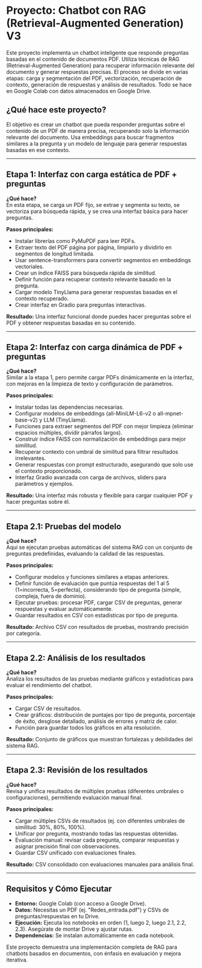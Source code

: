 # Proyecto: Chatbot con RAG (Retrieval-Augmented Generation) V3

Este proyecto implementa un chatbot inteligente que responde preguntas basadas en el contenido de documentos PDF. Utiliza técnicas de RAG (Retrieval-Augmented Generation) para recuperar información relevante del documento y generar respuestas precisas. El proceso se divide en varias etapas: carga y segmentación del PDF, vectorización, recuperación de contexto, generación de respuestas y análisis de resultados. Todo se hace en Google Colab con datos almacenados en Google Drive.

## ¿Qué hace este proyecto?
El objetivo es crear un chatbot que pueda responder preguntas sobre el contenido de un PDF de manera precisa, recuperando solo la información relevante del documento. Usa embeddings para buscar fragmentos similares a la pregunta y un modelo de lenguaje para generar respuestas basadas en ese contexto.

---

## Etapa 1: Interfaz con carga estática de PDF + preguntas
**¿Qué hace?**  
En esta etapa, se carga un PDF fijo, se extrae y segmenta su texto, se vectoriza para búsqueda rápida, y se crea una interfaz básica para hacer preguntas.

**Pasos principales:**
- Instalar librerías como PyMuPDF para leer PDFs.
- Extraer texto del PDF página por página, limpiarlo y dividirlo en segmentos de longitud limitada.
- Usar sentence-transformers para convertir segmentos en embeddings vectoriales.
- Crear un índice FAISS para búsqueda rápida de similitud.
- Definir función para recuperar contexto relevante basado en la pregunta.
- Cargar modelo TinyLlama para generar respuestas basadas en el contexto recuperado.
- Crear interfaz en Gradio para preguntas interactivas.

**Resultado:** Una interfaz funcional donde puedes hacer preguntas sobre el PDF y obtener respuestas basadas en su contenido.

---

## Etapa 2: Interfaz con carga dinámica de PDF + preguntas
**¿Qué hace?**  
Similar a la etapa 1, pero permite cargar PDFs dinámicamente en la interfaz, con mejoras en la limpieza de texto y configuración de parámetros.

**Pasos principales:**
- Instalar todas las dependencias necesarias.
- Configurar modelos de embeddings (all-MiniLM-L6-v2 o all-mpnet-base-v2) y LLM (TinyLlama).
- Funciones para extraer segmentos del PDF con mejor limpieza (eliminar espacios múltiples, dividir párrafos largos).
- Construir índice FAISS con normalización de embeddings para mejor similitud.
- Recuperar contexto con umbral de similitud para filtrar resultados irrelevantes.
- Generar respuestas con prompt estructurado, asegurando que solo use el contexto proporcionado.
- Interfaz Gradio avanzada con carga de archivos, sliders para parámetros y ejemplos.

**Resultado:** Una interfaz más robusta y flexible para cargar cualquier PDF y hacer preguntas sobre él.

---

## Etapa 2.1: Pruebas del modelo
**¿Qué hace?**  
Aquí se ejecutan pruebas automáticas del sistema RAG con un conjunto de preguntas predefinidas, evaluando la calidad de las respuestas.

**Pasos principales:**
- Configurar modelos y funciones similares a etapas anteriores.
- Definir función de evaluación que puntúa respuestas del 1 al 5 (1=incorrecta, 5=perfecta), considerando tipo de pregunta (simple, compleja, fuera de dominio).
- Ejecutar pruebas: procesar PDF, cargar CSV de preguntas, generar respuestas y evaluar automáticamente.
- Guardar resultados en CSV con estadísticas por tipo de pregunta.

**Resultado:** Archivo CSV con resultados de pruebas, mostrando precisión por categoría.

---

## Etapa 2.2: Análisis de los resultados
**¿Qué hace?**  
Analiza los resultados de las pruebas mediante gráficos y estadísticas para evaluar el rendimiento del chatbot.

**Pasos principales:**
- Cargar CSV de resultados.
- Crear gráficos: distribución de puntajes por tipo de pregunta, porcentaje de éxito, desglose detallado, análisis de errores y matriz de calor.
- Función para guardar todos los gráficos en alta resolución.

**Resultado:** Conjunto de gráficos que muestran fortalezas y debilidades del sistema RAG.

---

## Etapa 2.3: Revisión de los resultados
**¿Qué hace?**  
Revisa y unifica resultados de múltiples pruebas (diferentes umbrales o configuraciones), permitiendo evaluación manual final.

**Pasos principales:**
- Cargar múltiples CSVs de resultados (ej. con diferentes umbrales de similitud: 30%, 80%, 100%).
- Unificar por pregunta, mostrando todas las respuestas obtenidas.
- Evaluación manual: revisar cada pregunta, comparar respuestas y asignar precisión final con observaciones.
- Guardar CSV unificado con evaluaciones finales.

**Resultado:** CSV consolidado con evaluaciones manuales para análisis final.

---

## Requisitos y Cómo Ejecutar
- **Entorno:** Google Colab (con acceso a Google Drive).
- **Datos:** Necesitas un PDF (ej. "Redes_entrada.pdf") y CSVs de preguntas/respuestas en tu Drive.
- **Ejecución:** Ejecuta los notebooks en orden (1, luego 2, luego 2.1, 2.2, 2.3). Asegúrate de montar Drive y ajustar rutas.
- **Dependencias:** Se instalan automáticamente en cada notebook.

Este proyecto demuestra una implementación completa de RAG para chatbots basados en documentos, con énfasis en evaluación y mejora iterativa.